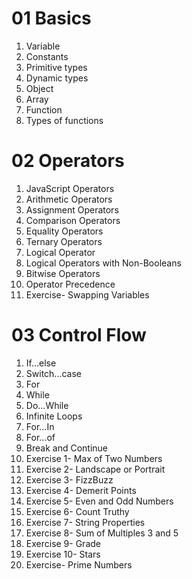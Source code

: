 # 01 Basics

1. Variable
2. Constants
3. Primitive types
4. Dynamic types
5. Object
6. Array
7. Function
8. Types of functions

# 02 Operators

1. JavaScript Operators
2. Arithmetic Operators
3. Assignment Operators
4. Comparison Operators
5. Equality Operators
6. Ternary Operators
7. Logical Operator
8. Logical Operators with Non-Booleans
9. Bitwise Operators
10. Operator Precedence
11. Exercise- Swapping Variables

# 03 Control Flow

1. If...else
2. Switch...case
3. For
4. While
5. Do...While
6. Infinite Loops
7. For...In
8. For...of
9. Break and Continue
10. Exercise 1- Max of Two Numbers
11. Exercise 2- Landscape or Portrait
12. Exercise 3- FizzBuzz
13. Exercise 4- Demerit Points
14. Exercise 5- Even and Odd Numbers
15. Exercise 6- Count Truthy
16. Exercise 7- String Properties
17. Exercise 8- Sum of Multiples 3 and 5
18. Exercise 9- Grade
19. Exercise 10- Stars
20. Exercise- Prime Numbers
